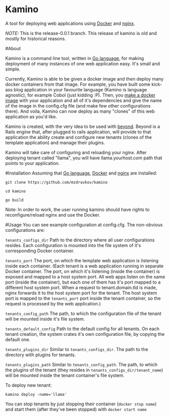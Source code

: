 Kamino
======

A tool for deploying web applications using [Docker](http://docker.io) and [nginx](http://nginx.org).

*NOTE:* This is the release-0.0.1 branch. This release of kamino is old and mostly for historical reasons.

#About

Kamino is a command line tool, written in [Go language](http://golang.org), for making deployment of many instances of one web application easy. It's small and simple.

Currently, Kamino is able to be given a docker image and then deploy many docker containers from that image. For example, you have built some kick-ass blog application in your favourite language (Kamino is language agnostic), for example Cobol (just kidding :P). Then, you [make a docker image](http://docs.docker.io/en/latest/use/builder/) with your application and all of it's dependencies and give the name of the image in the config.cfg file (and make few other configurations there). And voila, Kamino can now deploy as many "clones" of this web application as you'd like.

Kamino is created, with the very idea to be used with [beyond](http://github.com/mzdravkov/beyond). Beyond is a Rails engine that, after plugged to rails application, will provide to that application the ability create and configure new tenants (clones of the template application) and manage their plugins.

Kamino will take care of configuring and reloading your nginx. After deploying tenant called "llama", you will have llama.yourhost.com path that points to your application.

#Installation
Assuming that [Go language](http://golang.org), [Docker](http://docker.io) and [nginx](http://nginx.org) are installed:

``git clone https://github.com/mzdravkov/kamino``

``cd kamino``

``go build``

Note: In order to work, the user running kamino should have rights to reconfigure/reload nginx and use the Docker.

#Usage
You can see example configuration at config.cfg. The non-obvious configurations are:

`tenants_configs_dir` Path to the directory where all user configurations resides. Each configuration is mounted into the file system of it's corresponding Docker container.

`tenants_port` The port, on which the template web application is listening inside each container. (Each tenant is a web application running in separate Docker container. The port, on which it's listening (inside the container) is exposed and mapped to a host system port. All web apps listen on the same port (inside the container), but each one of them has it's port mapped to a different host system port. When a request to tenant.domain.tld is made, nginx forwards it to the host system port for the tenant. The host system port is mapped to the `tenants_port` port inside the tenant container, so the request is processed by the web application.)

`tenants_config_path` The path, to which the configuration file of the tenant will be mounted inside it's file system.

`tenants_default_config` Path to the default config for all tenants. On each tenant creation, the system crates it's own configuration file, by copying the default one.

`tenants_plugins_dir` Similar to `tenants_configs_dir`. The path to the directory with plugins for tenants.

`tenants_plugins_path` Similar to `tenants_config_path`. The path, to which the plugins of the tenant (they resides in `tenants_configs_dir/tenant_name`) will be mounted inside the tenant container's file system.


To deploy new tenant:

`kamino deploy -name='llama'`


You can stop tenants by just stopping their container (`docker stop name`) and start them (after they've been stopped) with `docker start name`
